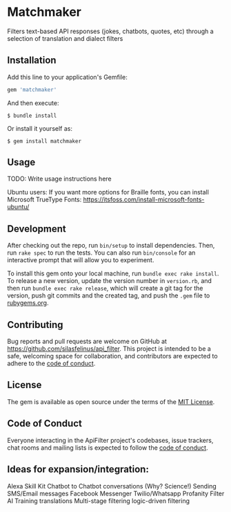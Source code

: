 # Matchmaker

Filters text-based API responses (jokes, chatbots, quotes, etc) through a selection of translation and dialect filters

## Installation

Add this line to your application's Gemfile:

```ruby
gem 'matchmaker'
```

And then execute:

    $ bundle install

Or install it yourself as:

    $ gem install matchmaker

## Usage

TODO: Write usage instructions here

Ubuntu users: If you want more options for Braille fonts, you can install Microsoft TrueType Fonts: https://itsfoss.com/install-microsoft-fonts-ubuntu/

## Development

After checking out the repo, run `bin/setup` to install dependencies. Then, run `rake spec` to run the tests. You can also run `bin/console` for an interactive prompt that will allow you to experiment.

To install this gem onto your local machine, run `bundle exec rake install`. To release a new version, update the version number in `version.rb`, and then run `bundle exec rake release`, which will create a git tag for the version, push git commits and the created tag, and push the `.gem` file to [rubygems.org](https://rubygems.org).

## Contributing

Bug reports and pull requests are welcome on GitHub at https://github.com/silasfelinus/api_filter. This project is intended to be a safe, welcoming space for collaboration, and contributors are expected to adhere to the [code of conduct](https://github.com/silasfelinus/api_filter/blob/master/CODE_OF_CONDUCT.md).

## License

The gem is available as open source under the terms of the [MIT License](https://opensource.org/licenses/MIT).

## Code of Conduct

Everyone interacting in the ApiFilter project's codebases, issue trackers, chat rooms and mailing lists is expected to follow the [code of conduct](https://github.com/silasfelinus/api_filter/blob/master/CODE_OF_CONDUCT.md).


## Ideas for expansion/integration:

Alexa Skill Kit
Chatbot to Chatbot conversations (Why? Science!)
Sending SMS/Email messages
Facebook Messenger
Twilio/Whatsapp
Profanity Filter
AI Training
translations
Multi-stage filtering
logic-driven filtering


